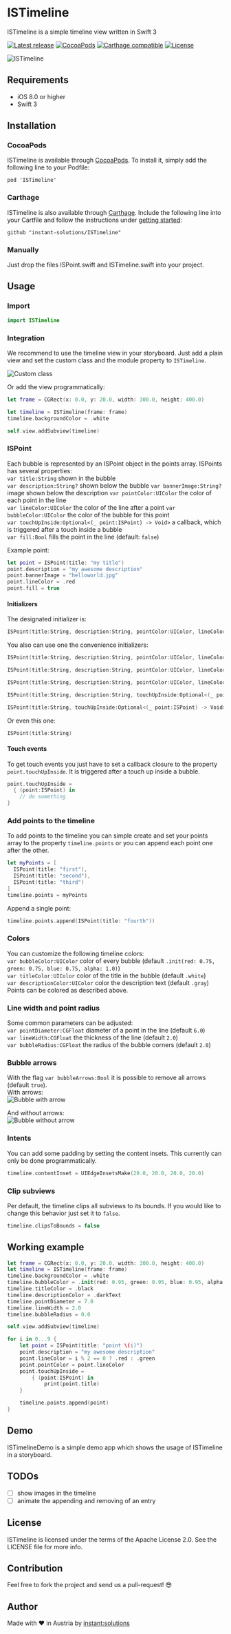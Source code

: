 # ISTimeline
ISTimeline is a simple timeline view written in Swift 3

[![Latest release](https://img.shields.io/github/release/instant-solutions/ISTimeline.svg)](https://github.com/instant-solutions/ISTimeline/releases)
[![CocoaPods](https://img.shields.io/cocoapods/v/ISTimeline.svg)](#cocoapods)
[![Carthage compatible](https://img.shields.io/badge/Carthage-compatible-4BC51D.svg?style=flat)](#carthage)
[![License](https://img.shields.io/github/license/instant-solutions/ISTimeline.svg)](LICENSE)

![ISTimeline](/screenshots/timeline.png "ISTimeline")

## Requirements
- iOS 8.0 or higher
- Swift 3

## Installation

### CocoaPods
ISTimeline is available through [CocoaPods](https://cocoapods.org/). To install it, simply add the following line to your Podfile:

```
pod 'ISTimeline'
```

### Carthage
ISTimeline is also available through [Carthage](https://github.com/Carthage/Carthage). Include the following line into your Cartfile and follow the instructions under [getting started](https://github.com/Carthage/Carthage#getting-started):

```
github "instant-solutions/ISTimeline"
```

### Manually

Just drop the files ISPoint.swift and ISTimeline.swift into your project.

## Usage

### Import
```swift
import ISTimeline
```

### Integration
We recommend to use the timeline view in your storyboard. Just add a plain view and set the custom class and the module property to `ISTimeline`.

![Custom class](/screenshots/custom_class.png "Custom class")

Or add the view programmatically:

```swift
let frame = CGRect(x: 0.0, y: 20.0, width: 300.0, height: 400.0)

let timeline = ISTimeline(frame: frame)
timeline.backgroundColor = .white

self.view.addSubview(timeline)
```

### ISPoint
Each bubble is represented by an ISPoint object in the points array. ISPoints has several properties:  
`var title:String` shown in the bubble  
`var description:String?` shown below the bubble 
`var bannerImage:String?` image shown below the description 
`var pointColor:UIColor` the color of each point in the line  
`var lineColor:UIColor` the color of the line after a point
`var bubbleColor:UIColor` the color of the bubble for this point    
`var touchUpInside:Optional<(_ point:ISPoint) -> Void>` a callback, which is triggered after a touch inside a bubble  
`var fill:Bool` fills the point in the line (default: `false`)

Example point:
```swift
let point = ISPoint(title: "my title")
point.description = "my awesome description"
point.bannerImage = "helloworld.jpg"
point.lineColor = .red
point.fill = true
```

#### Initializers
The designated initializer is:
```swift
ISPoint(title:String, description:String, pointColor:UIColor, lineColor:UIColor, bubbleColor:UIColor, touchUpInside:Optional<(_ point:ISPoint) -> Void>, fill:Bool)
```



You also can use one the convenience initializers:
```swift
ISPoint(title:String, description:String, pointColor:UIColor, lineColor:UIColor, touchUpInside:Optional<(_ point:ISPoint) -> Void>, fill:Bool, bannerImage: "helloworld.jpg")
```

```swift
ISPoint(title:String, description:String, pointColor:UIColor, lineColor:UIColor, bubbleColor:UIColor, touchUpInside:Optional<(_ point:ISPoint) -> Void>, fill:Bool, bannerImage: "helloworld.jpg")
```

```swift
ISPoint(title:String, description:String, pointColor:UIColor, lineColor:UIColor, bubbleColor:UIColor, touchUpInside:Optional<(_ point:ISPoint) -> Void>, fill:Bool)
```

```swift
ISPoint(title:String, description:String, touchUpInside:Optional<(_ point:ISPoint) -> Void>)
```
```swift
ISPoint(title:String, touchUpInside:Optional<(_ point:ISPoint) -> Void>)
```

Or even this one:
```swift
ISPoint(title:String)
```

#### Touch events
To get touch events you just have to set a callback closure to the property `point.touchUpInside`. It is triggered after a touch up inside a bubble.

```swift
point.touchUpInside =
  { (point:ISPoint) in
    // do something
}
```

### Add points to the timeline
To add points to the timeline you can simple create and set your points array to the property `timeline.points` or you can append each point one after the other.
```swift
let myPoints = [
  ISPoint(title: "first"),
  ISPoint(title: "second"),
  ISPoint(title: "third")
]
timeline.points = myPoints
```
Append a single point:
```swift
timeline.points.append(ISPoint(title: "fourth"))
```

### Colors
You can customize the following timeline colors:  
`var bubbleColor:UIColor` color of every bubble (default `.init(red: 0.75, green: 0.75, blue: 0.75, alpha: 1.0)`)  
`var titleColor:UIColor` color of the title in the bubble (default `.white`)  
`var descriptionColor:UIColor` color the description text (default `.gray`)  
Points can be colored as described above.

### Line width and point radius
Some common parameters can be adjusted:  
`var pointDiameter:CGFloat` diameter of a point in the line (default `6.0`)  
`var lineWidth:CGFloat` the thickness of the line (default `2.0`)  
`var bubbleRadius:CGFloat` the radius of the bubble corners (default `2.0`)  

### Bubble arrows
With the flag `var bubbleArrows:Bool` it is possible to remove all arrows (default `true`).  
With arrows:  
![Bubble with arrow](/screenshots/bubble_with_arrow.png "Bubble with arrow")

And without arrows:  
![Bubble without arrow](/screenshots/bubble_without_arrow.png "Bubble without arrow")

### Intents
You can add some padding by setting the content insets. This currently can only be done programmatically.
```swift
timeline.contentInset = UIEdgeInsetsMake(20.0, 20.0, 20.0, 20.0)
```

### Clip subviews
Per default, the timeline clips all subviews to its bounds. If you would like to change this behavior just set it to `false`.
```swift
timeline.clipsToBounds = false
```

## Working example
```swift
let frame = CGRect(x: 0.0, y: 20.0, width: 300.0, height: 400.0)
let timeline = ISTimeline(frame: frame)
timeline.backgroundColor = .white
timeline.bubbleColor = .init(red: 0.95, green: 0.95, blue: 0.95, alpha: 1.0)
timeline.titleColor = .black
timeline.descriptionColor = .darkText
timeline.pointDiameter = 7.0
timeline.lineWidth = 2.0
timeline.bubbleRadius = 0.0

self.view.addSubview(timeline)

for i in 0...9 {
    let point = ISPoint(title: "point \(i)")
    point.description = "my awesome description"
    point.lineColor = i % 2 == 0 ? .red : .green
    point.pointColor = point.lineColor
    point.touchUpInside =
        { (point:ISPoint) in
            print(point.title)
    }

    timeline.points.append(point)
}
```

## Demo

ISTimelineDemo is a simple demo app which shows the usage of ISTimeline in a storyboard.

## TODOs
- [ ] show images in the timeline
- [ ] animate the appending and removing of an entry

## License

ISTimeline is licensed under the terms of the Apache License 2.0. See the LICENSE file for more info.

## Contribution

Feel free to fork the project and send us a pull-request! :sunglasses:

## Author

Made with ❤️ in Austria by [instant:solutions](https://instant-it.at)
